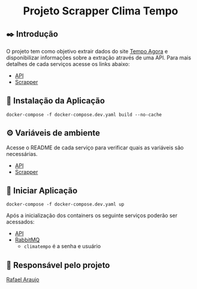 <div align="center"><h1>Projeto Scrapper Clima Tempo</h1></div>

## ✒️ Introdução
O projeto tem como objetivo extrair dados do site [Tempo Agora](https://www.tempoagora.com.br/) e disponibilizar informações sobre a extração através de uma API.
Para mais detalhes de cada serviços acesse os links abaixo:
- [API](./api)
- [Scrapper](./scrapper)

## 🔌 Instalação da Aplicação
```
docker-compose -f docker-compose.dev.yaml build --no-cache
```

## ⚙️ Variáveis de ambiente
Acesse o README de cada serviço para verificar quais as variáveis são necessárias.
- [API](./api)
- [Scrapper](./scrapper)


## 📀 Iniciar Aplicação
```
docker-compose -f docker-compose.dev.yaml up
```

Após a inicialização dos containers os seguinte serviços poderão ser acessados:
- [API](http://localhost:9080/swagger)
- [RabbitMQ](http://localhost:8080)
    - `climatempo` é a senha e usuário

## 🧔 Responsável pelo projeto
<p><a href="mailto:bsb.rafaelaraujo@gmail.com.br">Rafael Araujo</a></p>
